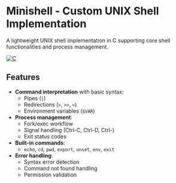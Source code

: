 # Minishell - Custom UNIX Shell Implementation

A lightweight UNIX shell implementation in C supporting core shell functionalities and process management.

[![C](https://img.shields.io/badge/C-99-blue)](https://www.gnu.org/software/gnu-c-manual/)

## Features

- **Command interpretation** with basic syntax:
  - Pipes (`|`)
  - Redirections (`>`, `>>`, `<`)
  - Environment variables (`$VAR`)
- **Process management**:
  - Fork/exec workflow
  - Signal handling (Ctrl-C, Ctrl-D, Ctrl-\)
  - Exit status codes
- **Built-in commands**:
  - `echo`, `cd`, `pwd`, `export`, `unset`, `env`, `exit`
- **Error handling**:
  - Syntax error detection
  - Command not found handling
  - Permission validation
